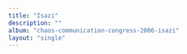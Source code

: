 ```yaml
---
title: "Isazi"
description: ""
album: "chaos-communication-congress-2006-isazi"
layout: "single"
---
```

